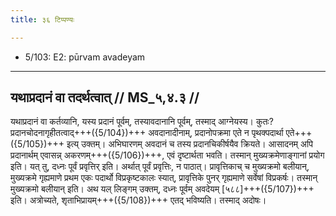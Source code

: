 ```yaml
---
title: ३६ टिप्पण्यः

---
```

- 5/103: E2: pūrvam avadeyam

____________________________________________


## यथाप्रदानं वा तदर्थत्वात् // MS_५,४.३ //

यथाप्रदानं वा कर्तव्यानि, यस्य प्रदानं पूर्वम्, तस्यावदानानि पूर्वम्, तस्माद् आग्नेयस्य। कुतः? प्रदानचोदनागृहीतत्वाद्+++({5/104})+++ अवदानादीनाम्, प्रदानोपक्रमा एते न पृथक्पदार्था एते+++({5/105})+++ इत्य् उक्तम्। अभिघारणम् अवदानं च तस्य प्रदानचिकीर्षयैव क्रियते। आसादनम् अपि प्रदानार्थम् एवासन्न् अकरणम्+++({5/106})+++, एवं दृष्टार्थता भवति। तस्मान् मुख्यक्रमेणाङ्गानां प्रयोग इति।
यत् तु, दध्नः पूर्वं प्रवृत्तिर् इति। अर्थात् पूर्वं प्रवृत्तिः, न पाठात्। प्रावृत्तिकाच् च मुख्यक्रमो बलीयान्, मुख्यक्रमे गृह्यमाणे प्रथम एकः पदार्थो विप्रकृष्टकालः स्यात्, प्रावृत्तिके पुनर् गृह्यमाणे सर्वेषां विप्रकर्षः। तस्मान् मुख्यक्रमो बलीयान् इति। अथ यल् लिङ्गम् उक्तम्, दध्नः पूर्वम् अवदेयम् [५८८]+++({5/107})+++ इति। अत्रोच्यते, शृताभिप्रायम्+++({5/108})+++ एतद् भविष्यति। तस्माद् अदोषः।
